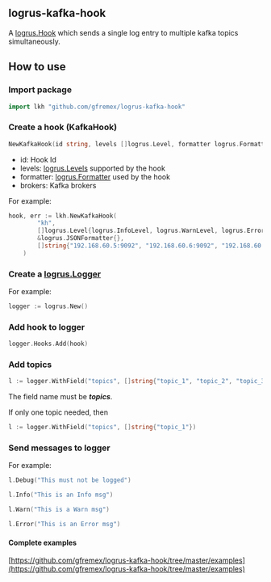 ## logrus-kafka-hook


A [logrus.Hook](https://godoc.org/github.com/Sirupsen/logrus#Hook) which sends a single
log entry to multiple kafka topics simultaneously.

## How to use

### Import package

```Go
import lkh "github.com/gfremex/logrus-kafka-hook"
```

### Create a hook (KafkaHook)

```Go
NewKafkaHook(id string, levels []logrus.Level, formatter logrus.Formatter, brokers []string) (*KafkaHook, error)
```

- id: Hook Id
- levels: [logrus.Levels](https://godoc.org/github.com/Sirupsen/logrus#Level) supported by the hook
- formatter: [logrus.Formatter](https://godoc.org/github.com/Sirupsen/logrus#Formatter) used by the hook
- brokers: Kafka brokers

For example:

```Go
hook, err := lkh.NewKafkaHook(
		"kh",
		[]logrus.Level{logrus.InfoLevel, logrus.WarnLevel, logrus.ErrorLevel},
		&logrus.JSONFormatter{},
		[]string{"192.168.60.5:9092", "192.168.60.6:9092", "192.168.60.7:9092"},
	)
```

### Create a [logrus.Logger](https://godoc.org/github.com/Sirupsen/logrus#Logger)

For example:

```Go
logger := logrus.New()
```

### Add hook to logger

```Go
logger.Hooks.Add(hook)
```

### Add topics

```Go
l := logger.WithField("topics", []string{"topic_1", "topic_2", "topic_3"})
```

The field name must be ***topics***.

If only one topic needed, then

```Go
l := logger.WithField("topics", []string{"topic_1"})
```

### Send messages to logger

For example:

```Go
l.Debug("This must not be logged")

l.Info("This is an Info msg")

l.Warn("This is a Warn msg")

l.Error("This is an Error msg")
```

#### Complete examples

[https://github.com/gfremex/logrus-kafka-hook/tree/master/examples](https://github.com/gfremex/logrus-kafka-hook/tree/master/examples)
